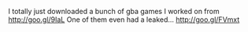 I totally just downloaded a bunch of gba games I worked on from http://goo.gl/9IaL One of them even had a leaked... http://goo.gl/FVmxt